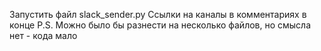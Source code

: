 Запустить файл slack_sender.py
Ссылки на каналы в комментариях в конце
P.S.
Можно было бы разнести на несколько файлов, но смысла нет - кода мало
